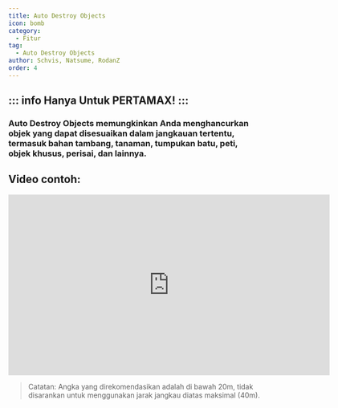 ```yaml
---
title: Auto Destroy Objects
icon: bomb
category:
  - Fitur
tag:
  - Auto Destroy Objects
author: Schvis, Natsume, RodanZ
order: 4
---
```

::: info Hanya Untuk PERTAMAX!
:::
---
### Auto Destroy Objects memungkinkan Anda menghancurkan objek yang dapat disesuaikan dalam jangkauan tertentu, termasuk bahan tambang, tanaman, tumpukan batu, peti, objek khusus, perisai, dan lainnya.

## Video contoh:

<div class="iframe-container"><iframe width="640" height="360" src="https://www.youtube.com/embed/3ML6s3SR8nE?list=PL5eI1Tb64p56g27qfYk7VuFTz4FK6YrKa" title="Korepi - Auto Destroy" frameborder="0" allow="accelerometer; autoplay; clipboard-write; encrypted-media; gyroscope; picture-in-picture; web-share" allowfullscreen></iframe></div>

>Catatan: Angka yang direkomendasikan adalah di bawah 20m, tidak disarankan untuk menggunakan jarak jangkau diatas maksimal (40m).